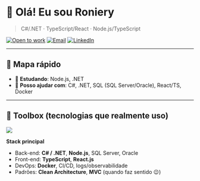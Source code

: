 <!-- Banner ou frase de efeito (curto e memorável) -->
# 👋 Olá! Eu sou Roniery  
> C#/.NET · TypeScript/React · Node.js/TypeScript

<!-- Badges opcionais: edite os links e o usuário -->
[![Open to work](https://img.shields.io/badge/Open%20to%20work-yes-34D058?style=for-the-badge)](#)
[![Email](https://img.shields.io/badge/Email-hey%40exemplo.com-1f6feb?style=for-the-badge)](mailto::heroniery007@gmail.com:)
[![LinkedIn](https://img.shields.io/badge/LinkedIn-:seu-nome:-0A66C2?style=for-the-badge&logo=linkedin)](https://www.linkedin.com/in/roniery-abreu)
<!-- [![Portfólio](https://img.shields.io/badge/Portf%C3%B3lio-online-8A2BE2?style=for-the-badge)](https://:seu-site:) -->

---

## 🧭 Mapa rápido
- 🧠 **Estudando**: Node.js, .NET
- 🤝 **Posso ajudar com**: C#, .NET, SQL (SQL Server/Oracle), React/TS, Docker

--- 

## 🧰 Toolbox (tecnologias que realmente uso)
<p align="left">
  <img src="https://skillicons.dev/icons?i=cs,dotnet,ts,react,nodejs,prisma,postgres,oracle,docker,azure,git,linux&perline=8" />
</p>

**Stack principal**
- Back-end: **C# / .NET**, **Node.js**, SQL Server, Oracle  
- Front-end: **TypeScript**, **React.js**
- DevOps: **Docker**, CI/CD, logs/observabilidade  
- Padrões: **Clean Architecture**, **MVC** (quando faz sentido 😉)

<!-- --- -->
<!-- 
## 🗂️ Projetos em destaque
> Troque pelos seus repositórios e um “pitch” de 1 linha
| Projeto | Pitch | Tech |
|--------|------|------|
| [:repo-2:](https://github.com/:seu-usuario/:repo-2) |  | React, TS, Node |
| [:repo-3:](https://github.com/:seu-usuario/:repo-3) |  | Docker, .NET | -->

<!-- --- -->

<!-- ## 🧪 Estudos / Laboratório
- 📚 **Caderno de algoritmos**: 
- 🧩 **Katas semanais**: 
- 📈 **O que aprendi recentemente**: -->

<!-- --- -->

